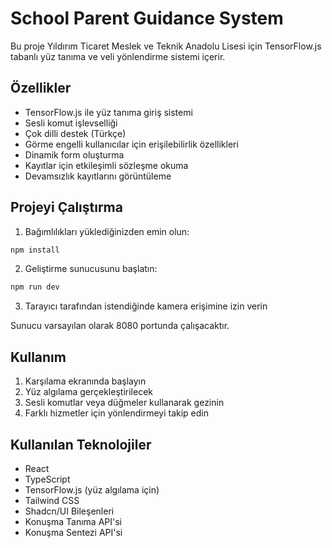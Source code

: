 
# School Parent Guidance System

Bu proje Yıldırım Ticaret Meslek ve Teknik Anadolu Lisesi için TensorFlow.js tabanlı yüz tanıma ve veli yönlendirme sistemi içerir.

## Özellikler

- TensorFlow.js ile yüz tanıma giriş sistemi
- Sesli komut işlevselliği
- Çok dilli destek (Türkçe)
- Görme engelli kullanıcılar için erişilebilirlik özellikleri
- Dinamik form oluşturma
- Kayıtlar için etkileşimli sözleşme okuma
- Devamsızlık kayıtlarını görüntüleme

## Projeyi Çalıştırma

1. Bağımlılıkları yüklediğinizden emin olun:
```bash
npm install
```

2. Geliştirme sunucusunu başlatın:
```bash
npm run dev
```

3. Tarayıcı tarafından istendiğinde kamera erişimine izin verin

Sunucu varsayılan olarak 8080 portunda çalışacaktır.

## Kullanım

1. Karşılama ekranında başlayın
2. Yüz algılama gerçekleştirilecek
3. Sesli komutlar veya düğmeler kullanarak gezinin
4. Farklı hizmetler için yönlendirmeyi takip edin

## Kullanılan Teknolojiler

- React
- TypeScript
- TensorFlow.js (yüz algılama için)
- Tailwind CSS
- Shadcn/UI Bileşenleri
- Konuşma Tanıma API'si
- Konuşma Sentezi API'si

